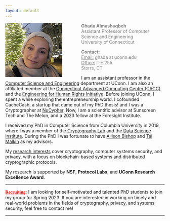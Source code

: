 ```yaml
---
layout: default
---
```


<div class="grid">
    <div class="col-1-2">
       <div class="content">
           <img style="float: left; margin-right: 60px;" src="images/ghada0.jpg" alt="myprofile" width="180" height="170"> 
       </div>
    </div>
    <div class="col-1-2">
       <div class="content">
          <span style="color:grey;font-size:14px;">
            <p><b>Ghada Almashaqbeh</b> <br/> Assistant Professor of Computer Science and Engineering <br/> University of Connecticut </p>
            <p> <b>Contact:</b> <br/> <u>Email:</u> ghada at uconn.edu <br/> <u>Office:</u> ITE 255 <br/> Storrs, CT</p>
          </span> 
       </div>
    </div>
</div>


I am an assistant professor in the [Computer Science and Engineering](https://www.cse.uconn.edu/) department at UConn. I am also an affiliated member at the [Connecticut Advanced Computing Center (CACC)](https://cacc.uconn.edu/) and the [Engineering for Human Rights Initiative](https://engineeringforhumanrights.uconn.edu/). Before joining UConn, I spent a while exploring the entrepreneurship world. I cofounded CacheCash, a startup that came out of my PhD thesis! and I was a Cryptographer at [NuCypher](https://www.nucypher.com/). Now, I am a scientific advisor at Sunscreen Tech and The Melon, and a 2023 fellow at the Foresight Institute.
 
I received my PhD in Computer Science from Columbia University in 2019, where I was a member of the [Cryptography Lab](http://www.cs.columbia.edu/crypto) and the [Data Science Institute](https://datascience.columbia.edu/). During the PhD I was fortunate to have [Allison Bishop](https://www.thecomputersciencecomedian.com) and [Tal Malkin](http://www.cs.columbia.edu/~tal) as my advisors. 

My [research interests](/research/) cover cryptography, computer systems security, and privacy, with a focus on blockchain-based systems and distributed cryptographic protocols.

My research is supported by **NSF**, **Protocol Labs**, and **UConn Research Excellence Award**.



---------------------------------------
**<span style="color:red;font-family: 'Comic Sans MS';"><u>Recruiting:</u></span>** I am looking for self-motivated and talented PhD students to join my group for Spring 2023. If you are interested in working on timely and real-world problems in the fields of cryptography, privacy, and systems security, feel free to contact me! 

---------------------------------------